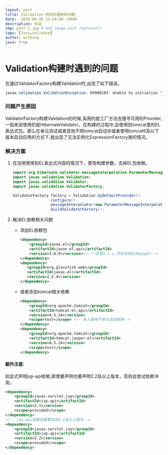 ```yaml
---
layout: post
title: Validation 校验时遇到的问题
date:  2019-08-26 12:54:00 +0900
description: 欢迎
img: post-2.jpg # Add image post (optional)
tags: [Java,validate]
author: withing
java: true
---
```


# Validation构建时遇到的问题

在通过ValidatorFactory构建Validation时,出现了如下错误。

```java
javax.validation.ValidationException: HV000183: Unable to initialize 'javax.el.ExpressionFactory'. Check that you have the EL dependencies on the classpath, or use ParameterMessageInterpolator instead
```

### 问题产生原因

ValidatorFactory构建Validation的时候,采用的是工厂方法去搜寻可用的Provider,一般来说使用的是HibernateValidator。在构建的过程中,会使用到tomcat里的EL表达式包。那么在单元测试或者其他不用tomcat启动亦或者使用tomcat6及以下版本启动应用的方式下,就出现了无法实例化ExpressionFactory类的情况。

### 解决方案

1. 在没用使用到EL表达式内容的情况下，更改构建参数，去掉EL包依赖。

   ```java
   import org.hibernate.validator.messageinterpolation.ParameterMessageInterpolator;
   import javax.validation.Validation;
   import javax.validation.Validator;
   import javax.validation.ValidatorFactory;
   
   ValidatorFactory factory = Validation.byDefaultProvider()
                   .configure()
                   .messageInterpolator(new ParameterMessageInterpolator())
                   .buildValidatorFactory();
   ```

   

2. 解决EL依赖相关问题

   + 添加EL依赖包

     ```xml
     <dependency>
         <groupId>javax.el</groupId>
         <artifactId>javax.el-api</artifactId>
         <version>3.0.0</version><!--一定要3.x.x,否则没有ELManager-->
     </dependency>
     <dependency>
        <groupId>org.glassfish.web</groupId>
        <artifactId>javax.el</artifactId>
        <version>2.2.4</version>
     </dependency>
     ```

   + 或者添加tomcat相关依赖

     ```xml
     <dependency>
         <groupId>org.apache.tomcat</groupId>
         <artifactId>tomcat-el-api</artifactId>
         <version>8.5.24</version>
         <scope>test</scope> <!--本人是用于单元测试使用-->
     </dependency>
     <dependency>
         <groupId>org.apache.tomcat</groupId>
         <artifactId>tomcat-jasper-el</artifactId>
         <version>8.5.24</version>
         <scope>test</scope>
     </dependency>
     ```

#### 额外注意:

别显式声明jsp-api依赖,即使要声明也要声明2.2及以上版本，否则会尝试依赖冲突。

``` xml
<dependency>
    <groupId>javax.servlet.jsp</groupId>
    <artifactId>jsp-api</artifactId>
    <version>2.1</version>
    <scope>provided</scope>
</dependency>
<!-- jsp-api依赖包需要改成2.2及以上版本-->
<dependency>
    <groupId>javax.servlet.jsp</groupId>
    <artifactId>jsp-api</artifactId>
    <version>2.2</version>
    <scope>provided</scope>
</dependency>
```

